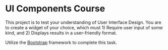 UI Components Course
====================

This project is to test your understanding of User Interface Design. You are to create a widget of your choice, which must 1) Require user input of some kind, and 2) Displays results in a user-friendly format.

Utilize the [Bootstrap](http://getbootstrap.com/components/) framework to complete this task.